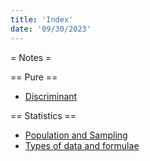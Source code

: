 ```yaml
---
title: 'Index'
date: '09/30/2023'
---
```

= Notes =

== Pure ==
* [Discriminant](Discriminant)

== Statistics == 
* [Population and Sampling](Sampling)
* [Types of data and formulae](formulae)
